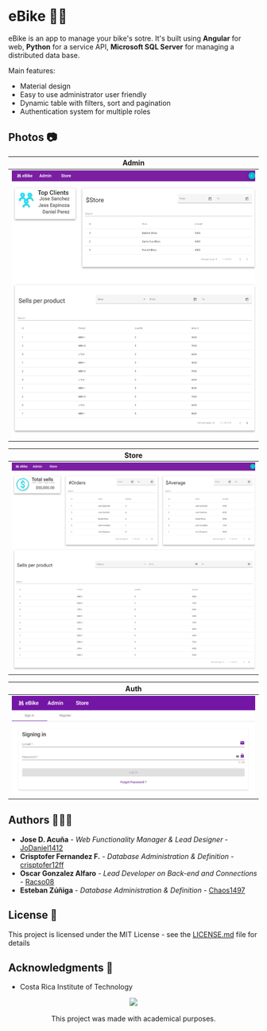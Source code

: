 # eBike 🚴‍♂️

eBike is an app to manage your bike's sotre. It's built using **Angular** for web,  **Python** for a service API, **Microsoft SQL Server** for managing a distributed data base.

Main features:

* Material design
* Easy to use administrator user friendly
* Dynamic table with filters, sort and pagination
* Authentication system for multiple roles

## Photos 📷

Admin                         |
:----------------------------:|
![](img/admin-view.png)       |

Store                         |
:----------------------------:|
![](img/store-view.png)       |

Auth                          |
:----------------------------:|
![](img/auth-view.png)        |

## Authors 👨🏻‍💻

* **Jose D. Acuña** - *Web Functionality Manager & Lead Designer* - [JoDaniel1412](https://github.com/JoDaniel1412)
* **Crisptofer Fernandez F.** - *Database Administration & Definition* - [crisptofer12ff](https://github.com/crisptofer12ff)
* **Oscar Gonzalez Alfaro** - *Lead Developer on Back-end and Connections* - [Racso08](https://github.com/Racso08)
* **Esteban Zúñiga** - *Database Administration & Definition* - [Chaos1497](https://github.com/Chaos1497)

## License 📄

This project is licensed under the MIT License - see the [LICENSE.md](https://github.com/JoDaniel1412/eBike/blob/main/LICENSE.md) file for details

## Acknowledgments 📎

* Costa Rica Institute of Technology

<p align="center">
  <img src="https://s3.amazonaws.com/madewithangular.com/img/500.png" height="80">                              
</p>
<p align="center">This project was made with academical purposes.</p>
